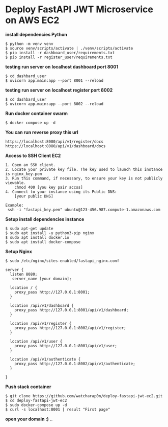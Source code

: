 # Deploy FastAPI JWT Microservice on AWS EC2

**install dependencies Python**

    $ python -m venv venv
    $ source venv/scripts/activate | ./venv/scripts/activate
    $ pip install -r dashboard_user/requirements.txt
    $ pip install -r register_user/requirements.txt

**testing run server on localhost dashboard port 8001**

    $ cd dashbard_user
    $ uvicorn app.main:app --port 8001 --reload

**testing run server on localhost register port 8002**

    $ cd dashbard_user
    $ uvicorn app.main:app --port 8002 --reload

**Run docker container swarm**

    $ docker compose up -d

**You can run reverse proxy this url**

    https://localhost:8080/api/v1/register/docs
    https://localhost:8080/api/v1/dashboard/docs

**Access to SSH Client EC2**

    1. Open an SSH client.
    2. Locate your private key file. The key used to launch this instance is nginx_key.pem
    3. Run this command, if necessary, to ensure your key is not publicly viewable.
        chmod 400 [you key pair accss]
    4. Connect to your instance using its Public DNS:
        [your public DNS]

    Example:
     ssh -i "fastapi_key.pem" ubuntu@123-456.987.compute-1.amazonaws.com

**Setup install dependencies instance**
    
    $ sudo apt-get update
    $ sudo apt install -y python3-pip nginx
    $ sudo apt install docker.io
    $ sudo apt install docker-compose

**Setup Nginx**
    
    $ sudo /etc/nginx/sites-enabled/fastapi_nginx.conf

```nginx
server {
  listen 8080;
   server_name [your domain];

  location / {
    proxy_pass http://127.0.0.1:8001;
  }

  location /api/v1/dashboard {
    proxy_pass http://127.0.0.1:8001/api/v1/dashboard;
  }

  location /api/v1/register {
    proxy_pass http://127.0.0.1:8002/api/v1/register;
  }

  location /api/v1/user {
    proxy_pass http://127.0.0.1:8001/api/v1/user;
  }

  location /api/v1/authenticate {
    proxy_pass http://127.0.0.1:8002/api/v1/authenticate;
  }

}
```

**Push stack container**
    
    $ git clone https://github.com/watcharap0n/deploy-fastapi-jwt-ec2.git
    $ cd deploy-fastapi-jwt-ec2
    $ sudo docker-compose up -d
    $ curl -s localhost:8001 | result "First page"

**open your domain :)** ..







